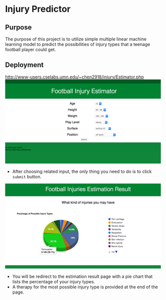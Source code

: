 # Injury Predictor

## Purpose
The purpose of this project is to utilize simple multiple linear machine learning model to predict the possibilities of injury types that a teenage football player could get.

## Deployment
http://www-users.cselabs.umn.edu/~chen2918/injury/Estimator.php
![](https://raw.githubusercontent.com/floydchenchen/pictures/master/Screen%20Shot%202018-03-29%20at%2012.54.51%20AM.png)

* After choosing related input, the only thing you need to do is to click `submit` button.

![](https://raw.githubusercontent.com/floydchenchen/pictures/master/Screen%20Shot%202018-03-29%20at%2012.57.22%20AM.png)

* You will be redirect to the estimation result page with a pie chart that lists the percentage of your injury types.
* A therapy for the most possible injury type is provided at the end of the page.

